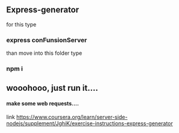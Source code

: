 ## Express-generator

for this
type
### express conFunsionServer
than move into this folder
type 

### npm i

## wooohooo, just run it....
#### make some web requests....
link https://www.coursera.org/learn/server-side-nodejs/supplement/JghiK/exercise-instructions-express-generator
